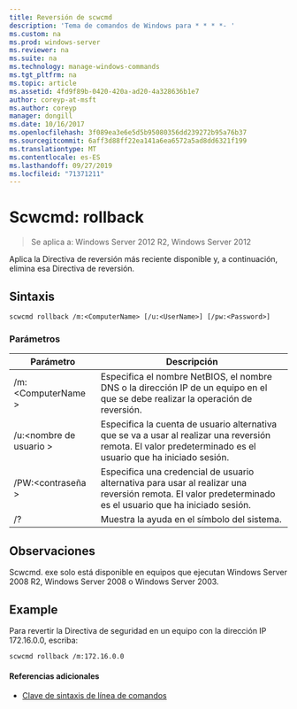 ```yaml
---
title: Reversión de scwcmd
description: 'Tema de comandos de Windows para * * * *- '
ms.custom: na
ms.prod: windows-server
ms.reviewer: na
ms.suite: na
ms.technology: manage-windows-commands
ms.tgt_pltfrm: na
ms.topic: article
ms.assetid: 4fd9f89b-0420-420a-ad20-4a328636b1e7
author: coreyp-at-msft
ms.author: coreyp
manager: dongill
ms.date: 10/16/2017
ms.openlocfilehash: 3f089ea3e6e5d5b95080356dd239272b95a76b37
ms.sourcegitcommit: 6aff3d88ff22ea141a6ea6572a5ad8dd6321f199
ms.translationtype: MT
ms.contentlocale: es-ES
ms.lasthandoff: 09/27/2019
ms.locfileid: "71371211"
---
```

# <a name="scwcmd-rollback"></a>Scwcmd: rollback

> Se aplica a: Windows Server 2012 R2, Windows Server 2012

Aplica la Directiva de reversión más reciente disponible y, a continuación, elimina esa Directiva de reversión.

## <a name="syntax"></a>Sintaxis

```
scwcmd rollback /m:<ComputerName> [/u:<UserName>] [/pw:<Password>]
```

### <a name="parameters"></a>Parámetros

|Parámetro|Descripción|
|---------|-----------|
|/m:\<ComputerName >|Especifica el nombre NetBIOS, el nombre DNS o la dirección IP de un equipo en el que se debe realizar la operación de reversión.|
|/u:\<nombre de usuario >|Especifica la cuenta de usuario alternativa que se va a usar al realizar una reversión remota. El valor predeterminado es el usuario que ha iniciado sesión.|
|/PW:\<contraseña >|Especifica una credencial de usuario alternativa para usar al realizar una reversión remota. El valor predeterminado es el usuario que ha iniciado sesión.|
|/?|Muestra la ayuda en el símbolo del sistema.|

## <a name="remarks"></a>Observaciones

Scwcmd. exe solo está disponible en equipos que ejecutan Windows Server 2008 R2, Windows Server 2008 o Windows Server 2003.

## <a name="BKMK_Examples"></a>Example

Para revertir la Directiva de seguridad en un equipo con la dirección IP 172.16.0.0, escriba:
```
scwcmd rollback /m:172.16.0.0
```

#### <a name="additional-references"></a>Referencias adicionales

-   [Clave de sintaxis de línea de comandos](command-line-syntax-key.md)